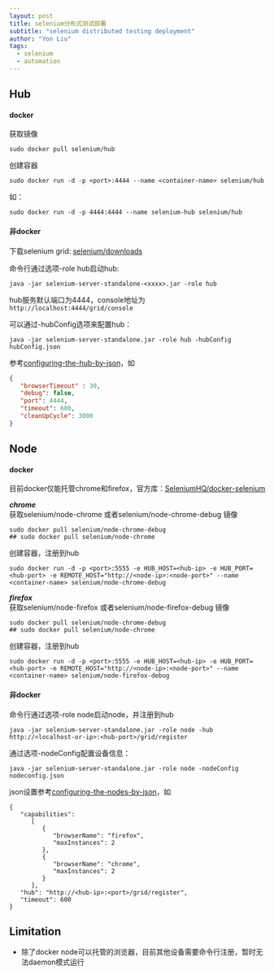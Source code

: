 ```yaml
---
layout: post
title: selenium分布式测试部署
subtitle: "selenium distributed testing deployment"
author: "Yon Liu"
tags:
  - selenium
  - automation
---
```


## Hub
#### docker
获取镜像
```shell
sudo docker pull selenium/hub
```
创建容器
```shell
sudo docker run -d -p <port>:4444 --name <container-name> selenium/hub
```
如：
```shell
sudo docker run -d -p 4444:4444 --name selenium-hub selenium/hub
```
#### 非docker
下载selenium grid: [selenium/downloads](https://selenium.dev/downloads/)  

命令行通过选项-role hub启动hub:
```shell
java -jar selenium-server-standalone-<xxxx>.jar -role hub
```
hub服务默认端口为4444，console地址为 `http://localhost:4444/grid/console`  

可以通过-hubConfig选项来配置hub：
```shell
java -jar selenium-server-standalone.jar -role hub -hubConfig hubConfig.json
```
参考[configuring-the-hub-by-json](https://github.com/SeleniumHQ/selenium/wiki/Grid2#configuring-the-hub-by-json)，如
```json
{
   "browserTimeout" : 30,
   "debug": false,
   "port": 4444,
   "timeout": 600,
   "cleanUpCycle": 3000
}
```


## Node  
#### docker
目前docker仅能托管chrome和firefox，官方库：[SeleniumHQ/docker-selenium](https://github.com/SeleniumHQ/docker-selenium)  

***chrome***    
获取selenium/node-chrome 或者selenium/node-chrome-debug 镜像
```shell
sudo docker pull selenium/node-chrome-debug     
## sudo docker pull selenium/node-chrome
```
创建容器，注册到hub
```shell
sudo docker run -d -p <port>:5555 -e HUB_HOST=<hub-ip> -e HUB_PORT=<hub-port> -e REMOTE_HOST="http://<node-ip>:<node-port>" --name <container-name> selenium/node-chrome-debug
```

***firefox***   
获取selenium/node-firefox 或者selenium/node-firefox-debug 镜像
```shell
sudo docker pull selenium/node-chrome-debug     
## sudo docker pull selenium/node-chrome
```
创建容器，注册到hub
```shell
sudo docker run -d -p <port>:5555 -e HUB_HOST=<hub-ip> -e HUB_PORT=<hub-port> -e REMOTE_HOST="http://<node-ip>:<node-port>" --name <container-name> selenium/node-firefox-debug
```


#### 非docker  
命令行通过选项-role node启动node，并注册到hub
```shell
java -jar selenium-server-standalone.jar -role node -hub http://<localhost-or-ip>:<hub-port>/grid/register
```

通过选项-nodeConfig配置设备信息：
```shell
java -jar selenium-server-standalone.jar -role node -nodeConfig nodeconfig.json
```
json设置参考[configuring-the-nodes-by-json](https://github.com/SeleniumHQ/selenium/wiki/Grid2#configuring-the-nodes-by-json)，如
```
{
   "capabilities":
      [
         {
            "browserName": "firefox",
            "maxInstances": 2
         },
         {
            "browserName": "chrome",
            "maxInstances": 2
         }
      ],
   "hub": "http://<hub-ip>:<port>/grid/register",
   "timeout": 600
}
```

## Limitation
- 除了docker node可以托管的浏览器，目前其他设备需要命令行注册，暂时无法daemon模式运行